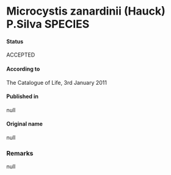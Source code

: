 # Microcystis zanardinii (Hauck) P.Silva SPECIES

#### Status
ACCEPTED

#### According to
The Catalogue of Life, 3rd January 2011

#### Published in
null

#### Original name
null

### Remarks
null